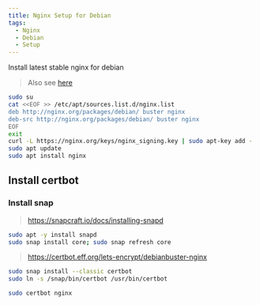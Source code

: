 ```yaml
---
title: Nginx Setup for Debian
tags:
  - Nginx
  - Debian
  - Setup
---
```


Install latest stable nginx for debian

> Also see [here](https://www.nginx.com/resources/wiki/start/topics/tutorials/install/)

```bash
sudo su
cat <<EOF >> /etc/apt/sources.list.d/nginx.list
deb http://nginx.org/packages/debian/ buster nginx
deb-src http://nginx.org/packages/debian/ buster nginx
EOF
exit
curl -L https://nginx.org/keys/nginx_signing.key | sudo apt-key add -
sudo apt update
sudo apt install nginx
```

## Install certbot

### Install snap

> https://snapcraft.io/docs/installing-snapd

```bash
sudo apt -y install snapd
sudo snap install core; sudo snap refresh core

```

> https://certbot.eff.org/lets-encrypt/debianbuster-nginx

```bash
sudo snap install --classic certbot
sudo ln -s /snap/bin/certbot /usr/bin/certbot
```

```bash
sudo certbot nginx
```
